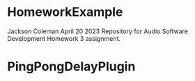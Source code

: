 # HomeworkExample
Jackson Coleman
April 20 2023
Repository for Audio Software Development Homework 3 assignment.
# PingPongDelayPlugin
